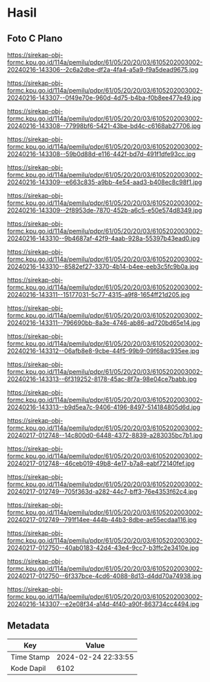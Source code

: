 # Hasil

## Foto C Plano

https://sirekap-obj-formc.kpu.go.id/114a/pemilu/pdpr/61/05/20/20/03/6105202003002-20240216-143306--2c6a2dbe-df2a-4fa4-a5a9-f9a5dead9675.jpg

https://sirekap-obj-formc.kpu.go.id/114a/pemilu/pdpr/61/05/20/20/03/6105202003002-20240216-143307--0f49e70e-960d-4d75-b4ba-f0b8ee477e49.jpg

https://sirekap-obj-formc.kpu.go.id/114a/pemilu/pdpr/61/05/20/20/03/6105202003002-20240216-143308--77998bf6-5421-43be-bd4c-c6168ab27706.jpg

https://sirekap-obj-formc.kpu.go.id/114a/pemilu/pdpr/61/05/20/20/03/6105202003002-20240216-143308--59b0d88d-e116-442f-bd7d-491f1dfe93cc.jpg

https://sirekap-obj-formc.kpu.go.id/114a/pemilu/pdpr/61/05/20/20/03/6105202003002-20240216-143309--e663c835-a9bb-4e54-aad3-b408ec8c98f1.jpg

https://sirekap-obj-formc.kpu.go.id/114a/pemilu/pdpr/61/05/20/20/03/6105202003002-20240216-143309--2f8953de-7870-452b-a6c5-e50e574d8349.jpg

https://sirekap-obj-formc.kpu.go.id/114a/pemilu/pdpr/61/05/20/20/03/6105202003002-20240216-143310--9b4687af-42f9-4aab-928a-55397b43ead0.jpg

https://sirekap-obj-formc.kpu.go.id/114a/pemilu/pdpr/61/05/20/20/03/6105202003002-20240216-143310--8582ef27-3370-4b14-b4ee-eeb3c5fc9b0a.jpg

https://sirekap-obj-formc.kpu.go.id/114a/pemilu/pdpr/61/05/20/20/03/6105202003002-20240216-143311--15177031-5c77-4315-a9f8-1654ff21d205.jpg

https://sirekap-obj-formc.kpu.go.id/114a/pemilu/pdpr/61/05/20/20/03/6105202003002-20240216-143311--796690bb-8a3e-4746-ab86-ad720bd65e14.jpg

https://sirekap-obj-formc.kpu.go.id/114a/pemilu/pdpr/61/05/20/20/03/6105202003002-20240216-143312--06afb8e8-9cbe-44f5-99b9-09f68ac935ee.jpg

https://sirekap-obj-formc.kpu.go.id/114a/pemilu/pdpr/61/05/20/20/03/6105202003002-20240216-143313--6f319252-8178-45ac-8f7a-98e04ce7babb.jpg

https://sirekap-obj-formc.kpu.go.id/114a/pemilu/pdpr/61/05/20/20/03/6105202003002-20240216-143313--b9d5ea7c-9406-4196-8497-514184805d6d.jpg

https://sirekap-obj-formc.kpu.go.id/114a/pemilu/pdpr/61/05/20/20/03/6105202003002-20240217-012748--14c800d0-6448-4372-8839-a283035bc7b1.jpg

https://sirekap-obj-formc.kpu.go.id/114a/pemilu/pdpr/61/05/20/20/03/6105202003002-20240217-012748--46ceb019-49b8-4e17-b7a8-eabf72140fef.jpg

https://sirekap-obj-formc.kpu.go.id/114a/pemilu/pdpr/61/05/20/20/03/6105202003002-20240217-012749--705f363d-a282-44c7-bff3-76e4353f62c4.jpg

https://sirekap-obj-formc.kpu.go.id/114a/pemilu/pdpr/61/05/20/20/03/6105202003002-20240217-012749--791f14ee-444b-44b3-8dbe-ae55ecdaa116.jpg

https://sirekap-obj-formc.kpu.go.id/114a/pemilu/pdpr/61/05/20/20/03/6105202003002-20240217-012750--40ab0183-42d4-43e4-9cc7-b3ffc2e3410e.jpg

https://sirekap-obj-formc.kpu.go.id/114a/pemilu/pdpr/61/05/20/20/03/6105202003002-20240217-012750--6f337bce-4cd6-4088-8d13-d4dd70a74938.jpg

https://sirekap-obj-formc.kpu.go.id/114a/pemilu/pdpr/61/05/20/20/03/6105202003002-20240216-143307--e2e08f34-a14d-4f40-a90f-863734cc4494.jpg


## Metadata

| Key        | Value               |
| ---------- | ------------------- |
| Time Stamp | 2024-02-24 22:33:55 |
| Kode Dapil | 6102                |



